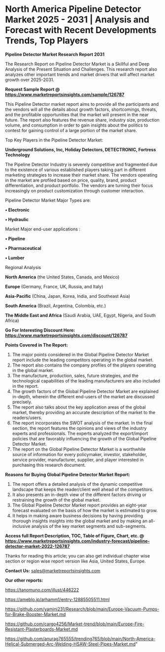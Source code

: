 # North America Pipeline Detector Market 2025 - 2031 | Analysis and Forecast with Recent Developments Trends, Top Players

<strong>Pipeline Detector Market Research Report 2031</strong>

The Research Report on Pipeline Detector Market is a Skillful and Deep Analysis of the Present Situation and Challenges. This research report also analyzes other important trends and market drivers that will affect market growth over 2025-2031.

<strong>Request Sample Report @ <a href=https://www.marketreportsinsights.com/sample/126787>https://www.marketreportsinsights.com/sample/126787</a></strong>

This Pipeline Detector market report aims to provide all the participants and the vendors will all the details about growth factors, shortcomings, threats, and the profitable opportunities that the market will present in the near future. The report also features the revenue share, industry size, production volume, and consumption in order to gain insights about the politics to contest for gaining control of a large portion of the market share.

Top Key Players in the Pipeline Detector Market:

<strong>Underground Solutions, Inc, Holiday Detectors, DETECTRONIC, Fortress Technology</strong>

The Pipeline Detector Industry is severely competitive and fragmented due to the existence of various established players taking part in different marketing strategies to increase their market share. The vendors operating in the market are profiled based on price, quality, brand, product differentiation, and product portfolio. The vendors are turning their focus increasingly on product customization through customer interaction.

Pipeline Detector Market Major Types are:

<strong>• Electronic

• Hydraulic</strong>

Market Major end-user applications :

<strong>• Pipeline

• Pharmaceutical

• Lumber</strong>

Regional Analysis

</u><strong><b>North America</b></strong> (the United States, Canada, and Mexico)

<strong><b>Europe </b></strong>(Germany, France, UK, Russia, and Italy)

<strong><b>Asia-Pacific</b></strong> (China, Japan, Korea, India, and Southeast Asia)

<strong><b>South America</b></strong> (Brazil, Argentina, Colombia, etc.)

<strong><b>The Middle East and Africa</b></strong> (Saudi Arabia, UAE, Egypt, Nigeria, and South Africa)

<strong>Go For Interesting Discount Here: <a href=https://www.marketreportsinsights.com/discount/126787>https://www.marketreportsinsights.com/discount/126787</a></strong>

<strong>Points Covered in The Report:</strong>
<ol>
  <li>The major points considered in the Global Pipeline Detector Market report include the leading competitors operating in the global market.</li>
  <li>The report also contains the company profiles of the players operating in the global market.</li>
  <li>The manufacture, production, sales, future strategies, and the technological capabilities of the leading manufacturers are also included in the report.</li>
  <li>The growth factors of the Global Pipeline Detector Market are explained in-depth, wherein the different end-users of the market are discussed precisely.</li>
  <li>The report also talks about the key application areas of the global market, thereby providing an accurate description of the market to the readers/users.</li>
  <li>The report incorporates the SWOT analysis of the market. In the final section, the report features the opinions and views of the industry experts and professionals. The experts analyzed the export/import policies that are favorably influencing the growth of the Global Pipeline Detector Market.</li>
  <li>The report on the Global Pipeline Detector Market is a worthwhile source of information for every policymaker, investor, stakeholder, service provider, manufacturer, supplier, and player interested in purchasing this research document.</li>
</ol>
<strong>Reasons for Buying Global Pipeline Detector Market Report:</strong>

<ol>
  <li>The report offers a detailed analysis of the dynamic competitive landscape that keeps the reader/client well ahead of the competitors.</li>
  <li>It also presents an in-depth view of the different factors driving or restraining the growth of the global market.</li>
  <li>The Global Pipeline Detector Market report provides an eight-year forecast evaluated on the basis of how the market is estimated to grow.</li>
  <li>It helps in making aware business decisions by having providing thorough insights insights into the global market and by making an all-inclusive analysis of the key market segments and sub-segments.</li>
</ol>
<strong>Access full Report Description, TOC, Table of Figure, Chart, etc. @ <a href=https://www.marketreportsinsights.com/industry-forecast/pipeline-detector-market-2022-126787>https://www.marketreportsinsights.com/industry-forecast/pipeline-detector-market-2022-126787</a></strong>


Thanks for reading this article; you can also get individual chapter wise section or region wise report version like Asia, United States, Europe.

<strong>Contact Us:</strong>
sales@marketreportsinsights.com

<strong>Our other reports:</strong>

<a href=https://tanomuno.com/illust/446222>https://tanomuno.com/illust/446222</a>

<a href=https://ameblo.jp/arhamm1/entry-12885505511.html>https://ameblo.jp/arhamm1/entry-12885505511.html</a>

<a href=https://github.com/yamini231/Research/blob/main/Europe-Vacuum-Pumps-for-Brake-Booster-Market.md>https://github.com/yamini231/Research/blob/main/Europe-Vacuum-Pumps-for-Brake-Booster-Market.md</a>

<a href=https://github.com/cargo4256/Market-trend/blob/main/Europe-Fire-Resistant-Plasterboards-Market.md>https://github.com/cargo4256/Market-trend/blob/main/Europe-Fire-Resistant-Plasterboards-Market.md</a>

<a href=https://github.com/anurag765555/trending765/blob/main/North-America-Helical-Submerged-Arc-Welding-HSAW-Steel-Pipes-Market.md>https://github.com/anurag765555/trending765/blob/main/North-America-Helical-Submerged-Arc-Welding-HSAW-Steel-Pipes-Market.md</a>"
